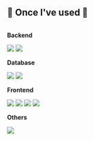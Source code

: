 ## 🔨 Once I've used 🔨
<div style="display:flex; flex-direction:column; align-items:flex-start;">
    <!-- Backend -->
    <p><strong>Backend</strong></p>
    <div>
        <img src="https://img.shields.io/badge/Java-007396?style=for-the-badge&logo=Java&logoColor=white"> 
        <img src="https://img.shields.io/badge/Spring Boot-6DB33F?style=for-the-badge&logo=spring boot&logoColor=white"> 
    </div>
    <!-- Database -->
    <p><strong>Database</strong></p>
    <div>
        <img src="https://img.shields.io/badge/oracle-F80000?style=for-the-badge&logo=oracle&logoColor=white"> 
        <img src="https://img.shields.io/badge/mysql-4479A1?style=for-the-badge&logo=mysql&logoColor=white"> 
    </div>
    <!-- Frontend -->
    <p><strong>Frontend</strong></p>
    <div>
        <img src="https://img.shields.io/badge/html5-E34F26?style=flat-square&logo=html5&logoColor=white"> 
        <img src="https://img.shields.io/badge/css-1572B6?style=flat-square&logo=css3&logoColor=white"> 
        <img src="https://img.shields.io/badge/javascript-F7DF1E?style=flat-square&logo=javascript&logoColor=black"> 
        <img src="https://img.shields.io/badge/bootstrap-7952B3?style=flat-square&logo=bootstrap&logoColor=white">
    </div>
    <!-- Others -->
    <p><strong>Others</strong></p>
    <div>
        <img src="https://img.shields.io/badge/python-3776AB?style=flat-square&logo=python&logoColor=white"> 
    </div><br>
</div>
